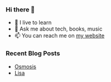 ### Hi there 👋

- 🌱 I live to learn
- 💬 Ask me about tech, books, music
- 📫 You can reach me on [my website](https://mrcis.me/contact)

















### Recent Blog Posts

* [Osmosis](https://mrcis.me/Osmosis)
* [Lisa](https://mrcis.me/Lisa)








